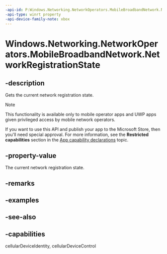 ```yaml
---
-api-id: P:Windows.Networking.NetworkOperators.MobileBroadbandNetwork.NetworkRegistrationState
-api-type: winrt property
-api-device-family-note: xbox
---
```


<!-- Property syntax
public Windows.Networking.NetworkOperators.NetworkRegistrationState NetworkRegistrationState { get; }
-->

# Windows.Networking.NetworkOperators.MobileBroadbandNetwork.NetworkRegistrationState

## -description
Gets the current network registration state.

> [!NOTE]
> This functionality is available only to mobile operator apps and UWP apps given privileged access by mobile network operators.
> 
> If you want to use this API and publish your app to the Microsoft Store, then you'll need special approval. For more information, see the **Restricted capabilities** section in the [App capability declarations](/windows/uwp/packaging/app-capability-declarations#restricted-capabilities) topic. 

## -property-value
The current network registration state.

## -remarks

## -examples

## -see-also

## -capabilities
cellularDeviceIdentity, cellularDeviceControl
